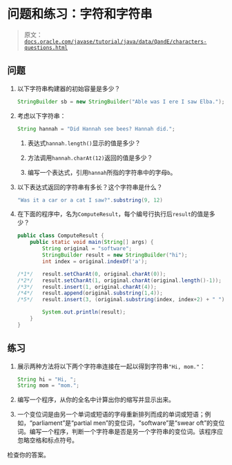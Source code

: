 # 问题和练习：字符和字符串

> 原文：[`docs.oracle.com/javase/tutorial/java/data/QandE/characters-questions.html`](https://docs.oracle.com/javase/tutorial/java/data/QandE/characters-questions.html)

## 问题

1.  以下字符串构建器的初始容量是多少？

    ```java
    StringBuilder sb = new StringBuilder("Able was I ere I saw Elba.");

    ```

1.  考虑以下字符串：

    ```java
    String hannah = "Did Hannah see bees? Hannah did.";

    ```

    1.  表达式`hannah.length()`显示的值是多少？

    1.  方法调用`hannah.charAt(12)`返回的值是多少？

    1.  编写一个表达式，引用`hannah`所指的字符串中的字母`b`。

1.  以下表达式返回的字符串有多长？这个字符串是什么？

    ```java
    "Was it a car or a cat I saw?".substring(9, 12)

    ```

1.  在下面的程序中，名为`ComputeResult`，每个编号行执行后`result`的值是多少？

    ```java
    public class ComputeResult {
        public static void main(String[] args) {
            String original = "software";
            StringBuilder result = new StringBuilder("hi");
            int index = original.indexOf('a');

    /*1*/   result.setCharAt(0, original.charAt(0));
    /*2*/   result.setCharAt(1, original.charAt(original.length()-1));
    /*3*/   result.insert(1, original.charAt(4));
    /*4*/   result.append(original.substring(1,4));
    /*5*/   result.insert(3, (original.substring(index, index+2) + " ")); 

            System.out.println(result);
        }
    }

    ```

## 练习

1.  展示两种方法将以下两个字符串连接在一起以得到字符串`"Hi, mom."`：

    ```java
    String hi = "Hi, ";
    String mom = "mom.";

    ```

1.  编写一个程序，从你的全名中计算出你的缩写并显示出来。

1.  一个变位词是由另一个单词或短语的字母重新排列而成的单词或短语；例如，“parliament”是“partial men”的变位词，“software”是“swear oft”的变位词。编写一个程序，判断一个字符串是否是另一个字符串的变位词。该程序应忽略空格和标点符号。

检查你的答案。
